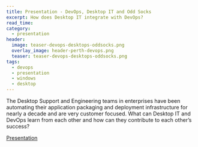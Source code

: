 ```yaml
---
title: Presentation - DevOps, Desktop IT and Odd Socks
excerpt: How does Desktop IT integrate with DevOps?
read_time:
category:
  - presentation
header:
  image: teaser-devops-desktops-oddsocks.png
  overlay_image: header-perth-devops.png
  teaser: teaser-devops-desktops-oddsocks.png
tags:
  - devops
  - presentation
  - windows
  - desktop 
---
```


The Desktop Support and Engineering teams in enterprises have been automating their application packaging and deployment infrastructure for nearly a decade and are very customer focused. What can Desktop IT and DevOps learn from each other and how can they contribute to each other’s success?

[Presentation](https://speakerdeck.com/glennsarti/devops-desktop-it-and-odd-socks-perth-devops-12-june-2014)